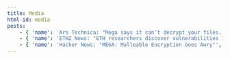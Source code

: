 ```yaml
---
title: Media
html-id: media
posts:
    - { 'name': 'Ars Technica: "Mega says it can’t decrypt your files. New POC exploit shows otherwise"', 'link': 'https://arstechnica.com/information-technology/2022/06/mega-says-it-cant-decrypt-your-files-new-poc-exploit-shows-otherwise/' }
    - { 'name': 'ETHZ News: "ETH researchers discover vulnerabilities in Mega cloud service"', 'link': 'https://ethz.ch/en/news-and-events/eth-news/news/2022/06/vulnerabilities-in-mega-cloud-service.html' }
    - { 'name': 'Hacker News: "MEGA: Malleable Encryption Goes Awry"', 'link': 'https://news.ycombinator.com/item?id=31829130' }
---
```


